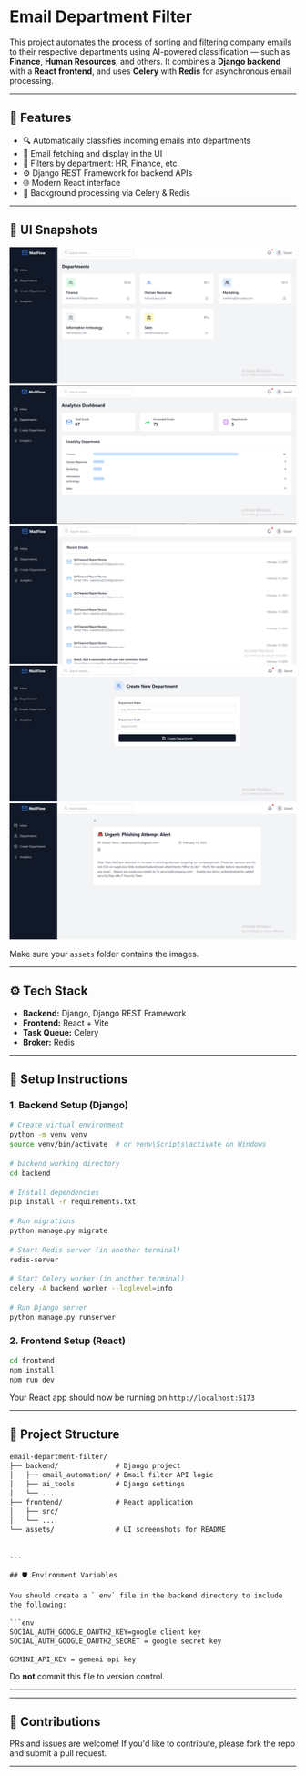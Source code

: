 # Email Department Filter

This project automates the process of sorting and filtering company emails to their respective departments  using AI-powered classification — such as **Finance**, **Human Resources**, and others. It combines a **Django backend** with a **React frontend**, and uses **Celery** with **Redis** for asynchronous email processing.

---

## 🔧 Features

* 🔍 Automatically classifies incoming emails into departments
* 📨 Email fetching and display in the UI
* 📁 Filters by department: HR, Finance, etc.
* ⚙️ Django REST Framework for backend APIs
* 🌐 Modern React interface
* 🔁 Background processing via Celery & Redis

---

## 📸 UI Snapshots

![Emails per Department](assets/Department.png)
![Analytical dashboard](assets/analytics-Dashboard.png)
![Email list view](assets/emails.png)
![add new depertmenmt for filter](assets/add-new-department.png)
![Email Detail](assets/email-view.png)

Make sure your `assets` folder contains the images.

---

## ⚙️ Tech Stack

* **Backend:** Django, Django REST Framework
* **Frontend:** React + Vite
* **Task Queue:** Celery
* **Broker:** Redis

---

## 🚀 Setup Instructions

### 1. Backend Setup (Django)

```bash
# Create virtual environment
python -m venv venv
source venv/bin/activate  # or venv\Scripts\activate on Windows

# backend working directory
cd backend

# Install dependencies
pip install -r requirements.txt

# Run migrations
python manage.py migrate

# Start Redis server (in another terminal)
redis-server

# Start Celery worker (in another terminal)
celery -A backend worker --loglevel=info

# Run Django server
python manage.py runserver
```

### 2. Frontend Setup (React)

```bash
cd frontend
npm install
npm run dev
```

Your React app should now be running on `http://localhost:5173`

---

## 📂 Project Structure

```
email-department-filter/
├── backend/              # Django project
│   ├── email_automation/ # Email filter API logic
│   ├── ai_tools          # Django settings
│   └── ...
├── frontend/             # React application
│   ├── src/
│   └── ...
└── assets/               # UI screenshots for README


---

## 🛡️ Environment Variables

You should create a `.env` file in the backend directory to include the following:

```env
SOCIAL_AUTH_GOOGLE_OAUTH2_KEY=google client key
SOCIAL_AUTH_GOOGLE_OAUTH2_SECRET = google secret key

GEMINI_API_KEY = gemeni api key

```

Do **not** commit this file to version control.

---

---

## 🤝 Contributions

PRs and issues are welcome! If you'd like to contribute, please fork the repo and submit a pull request.

---


